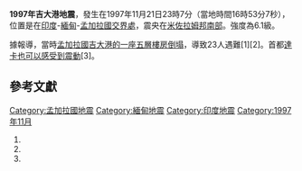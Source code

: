 **1997年吉大港地震**，發生在1997年11月21日23時7分（當地時間16時53分7秒），位置是在[印度](../Page/印度.md "wikilink")-[緬甸](https://zh.wikipedia.org/wiki/緬甸 "wikilink")-[孟加拉國交界處](https://zh.wikipedia.org/wiki/孟加拉國 "wikilink")，震央在[米佐拉姆邦南部](../Page/米佐拉姆邦.md "wikilink")。強度為6.1級。

據報導，當時[孟加拉國](https://zh.wikipedia.org/wiki/孟加拉國 "wikilink")[吉大港的一座五層樓房倒塌](https://zh.wikipedia.org/wiki/吉大港 "wikilink")，導致23人遇難\[1\]\[2\]。首都[達卡也可以感受到震動](https://zh.wikipedia.org/wiki/達卡 "wikilink")\[3\]。

## 參考文獻

[Category:孟加拉國地震](https://zh.wikipedia.org/wiki/Category:孟加拉國地震 "wikilink")
[Category:緬甸地震](https://zh.wikipedia.org/wiki/Category:緬甸地震 "wikilink")
[Category:印度地震](https://zh.wikipedia.org/wiki/Category:印度地震 "wikilink")
[Category:1997年11月](https://zh.wikipedia.org/wiki/Category:1997年11月 "wikilink")

1.
2.
3.